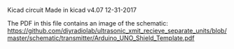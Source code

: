 Kicad circuit
Made in kicad v4.07
12-31-2017

The PDF in this file contains an image of the schematic: https://github.com/diyradiolab/ultrasonic_xmit_recieve_separate_units/blob/master/schematic/transmitter/Arduino_UNO_Shield_Template.pdf
